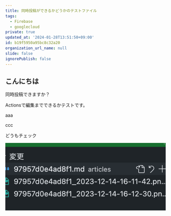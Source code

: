 ```yaml
---
title: 同時投稿ができるかどうかのテストファイル
tags:
  - Firebase
  - googlecloud
private: true
updated_at: '2024-01-28T13:51:50+09:00'
id: b19f5950a95bc8c32a20
organization_url_name: null
slide: false
ignorePublish: false
---
```


## こんにちは
同時投稿できますか？

Actionsで編集までできるかテストです。

aaa

ccc

どうもチェック


![](https://raw.githubusercontent.com/Gardenia-710/articles/main/images/97957d0e4ad8f1_2023-12-14-16-14-07.png)
